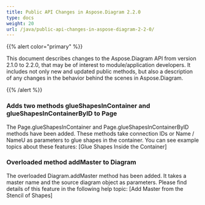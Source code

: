 ```yaml
---
title: Public API Changes in Aspose.Diagram 2.2.0
type: docs
weight: 20
url: /java/public-api-changes-in-aspose-diagram-2-2-0/
---
```


{{% alert color="primary" %}} 

This document describes changes to the Aspose.Diagram API from version 2.1.0 to 2.2.0, that may be of interest to module/application developers. It includes not only new and updated public methods, but also a description of any changes in the behavior behind the scenes in Aspose.Diagram. 

{{% /alert %}} 
### **Adds two methods glueShapesInContainer and glueShapesInContainerByID to Page**
The Page.glueShapesInContainer and Page.glueShapesInContainerByID methods have been added. These methods take connection IDs or Name / NameU as parameters to glue shapes in the container. You can see example topics about these features: [Glue Shapes Inside the Container]
### **Overloaded method addMaster to Diagram**
The overloaded Diagram.addMaster method has been added. It takes a master name and the source diagram object as parameters. Please find details of this feature in the following help topic: [Add Master from the Stencil of Shapes]
